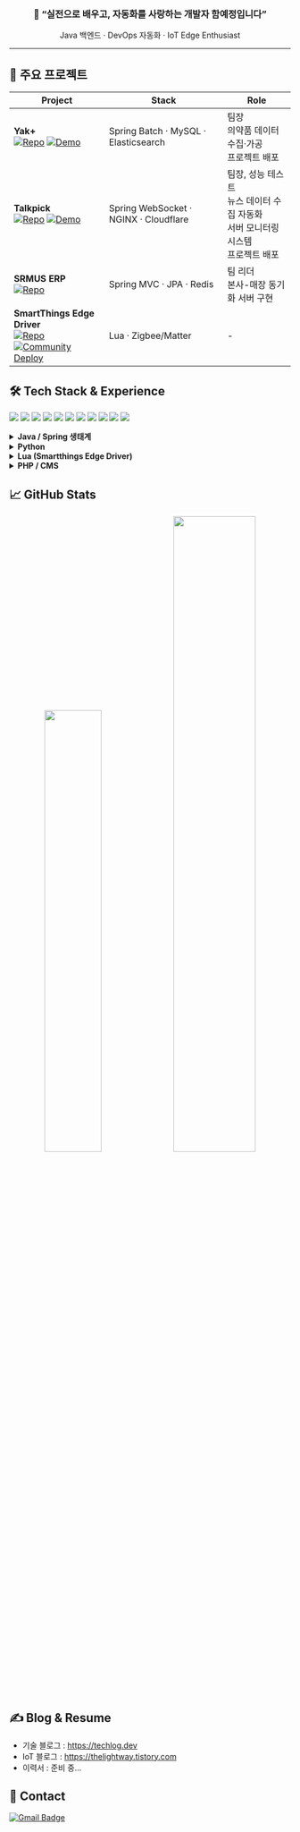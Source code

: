 <h3 align="center">🙌 “실전으로 배우고, 자동화를 사랑하는 개발자 함예정입니다”</h3>
<p align="center">Java 백엔드 · DevOps 자동화 · IoT Edge Enthusiast</p>

---

## 🔭 주요 프로젝트
| Project | Stack | Role |
|---------|-------|------|
| **Yak+**<br/>[![Repo](https://img.shields.io/badge/Repo-181717?style=for-the-badge&logo=github&logoColor=white)](https://github.com/YJ-circle/yakplus-batch) [![Demo](https://img.shields.io/badge/Demo-007ACC?style=for-the-badge&logo=linktree&logoColor=white)](https://yakplus.techlog.dev) | Spring Batch · MySQL · Elasticsearch | 팀장<br/>의약품 데이터 수집·가공 <br/> 프로젝트 배포 |
| **Talkpick**<br/>[![Repo](https://img.shields.io/badge/Repo-181717?style=for-the-badge&logo=github&logoColor=white)](https://github.com/YJ-circle/talkpick-backend) [![Demo](https://img.shields.io/badge/Demo-007ACC?style=for-the-badge&logo=linktree&logoColor=white)](https://talkpick.techlog.dev) | Spring WebSocket · NGINX · Cloudflare | 팀장, 성능 테스트 <br/> 뉴스 데이터 수집 자동화 <br /> 서버 모니터링 시스템 <br /> 프로젝트 배포 |
| **SRMUS ERP**<br/>[![Repo](https://img.shields.io/badge/Repo-181717?style=for-the-badge&logo=github&logoColor=white)](https://github.com/YJ-circle/SRMUS_Project) | Spring MVC · JPA · Redis | 팀 리더<br/>본사-매장 동기화 서버 구현 |
| **SmartThings Edge Driver**<br/>[![Repo](https://img.shields.io/badge/Repo-181717?style=for-the-badge&logo=github&logoColor=white)](https://github.com/YJ-circle/SmartThings)[![Community Deploy](https://img.shields.io/badge/Community%20Deploy-4CAF50?style=for-the-badge&logo=smartthings&logoColor=white)](https://cafe.naver.com/f-e/cafes/29087792/menus/129?viewType=L&ta=WRITER&q=%EC%83%88%EB%A6%BC%EC%9D%B4&page=1)| Lua · Zigbee/Matter | - |

## 🛠️ Tech Stack & Experience
<p>
  <img src="https://img.shields.io/badge/Java-ED8B00?style=flat&logo=openjdk&logoColor=white"/>
  <img src="https://img.shields.io/badge/Spring-6DB33F?style=flat&logo=spring&logoColor=white"/>
  <img src="https://img.shields.io/badge/Spring&nbsp;Batch-6DB33F?style=flat"/>
  <img src="https://img.shields.io/badge/Spring&nbsp;Data&nbsp;JPA-6DB33F?style=flat"/>
  <img src="https://img.shields.io/badge/MyBatis-005B9A?style=flat"/>
  <img src="https://img.shields.io/badge/Python-3776AB?style=flat&logo=python&logoColor=white"/>
  <img src="https://img.shields.io/badge/Lua-000080?style=flat&logo=lua&logoColor=white"/>
  <img src="https://img.shields.io/badge/PHP-777BB4?style=flat&logo=php&logoColor=white"/>
  <img src="https://img.shields.io/badge/Docker-2496ED?style=flat&logo=docker&logoColor=white"/>
  <img src="https://img.shields.io/badge/MySQL-4479A1?style=flat&logo=mysql&logoColor=white"/>
  <img src="https://img.shields.io/badge/Oracle-F80000?style=flat&logo=oracle&logoColor=white"/>
</p>

<details>
<summary><b>Java&nbsp;/&nbsp;Spring&nbsp;생태계</b></summary>

- **자바 컬렉션 프레임워크** 전반을 이해하고, 상황에 맞는 자료구조를 선택해 사용합니다.  
- 클래스·메서드 단위로 **책임을 분리(OOP)** 하여 구현합니다.  
- 동료 코드 리뷰 경험이 풍부하며, PR 기반 협업 흐름을 숙지했습니다.  
- **Spring Framework** 전반(Bean 라이프사이클, AOP, 인터셉터, 커스텀 Argument Resolver 등)을 이해하고 적용할 수 있습니다.  
- **Spring Batch** Partitioning + `StepScope`, `JdbcPagingItemReader`/`JdbcBatchItemWriter`로 대용량 데이터 병합을 수행한 경험이 있습니다.  
- **Spring Data JPA** Entity 설계 및 메서드 네이밍 쿼리를 활용해 CRUD/조회 최적화를 구현했습니다.  
- **MyBatis** Mapper interface ↔ XML 매핑, `resultMap`으로 객체 연관관계 매핑, CRUD 프로젝트 경험 보유.
</details>

<details>
<summary><b>Python</b></summary>

- **Beautiful Soup**를 활용한 웹 크롤링 자동화 스크립트 작성 경험.
</details>

<details>
<summary><b>Lua (Smartthings Edge Driver)</b></summary>

- **SmartThings Edge Driver**를 직접 개발하여 호환 안되던 Zigbee 장치를 사용할 수 있도록 개선
- 배포 후 **100 가구 이상**의 스마트홈에서 실사용 중.
- zigbee edge driver 검색기 제작: https://thelightway.tistory.com/13
- 갤럭시 홈 미니 음악 재생 코드 개선 (DLNA 전송)
</details>

<details>
<summary><b>PHP / CMS</b></summary>

- **그누보드 등 CMS**로 빠른 웹사이트 구축 경험.  
- 대학교 **50주년 행사 자료집**을 CMS 기반 웹페이지로 배포.  
- 타인이 작성한 PHP 코드를 분석·수정하여 커스터마이징한 경험.
</details>

## 📈 GitHub Stats
<p align="center">
  <img src="https://github-readme-stats.vercel.app/api?username=YJ-circle&show_icons=true&theme=default" width="45%"/>
  <img src="https://github-readme-activity-graph.vercel.app/graph?username=YJ-circle&theme=github-light" width="54%"/>
</p>

## ✍️ Blog & Resume
* 기술 블로그 : <https://techlog.dev>
* IoT 블로그 : <https://thelightway.tistory.com>
* 이력서 : 준비 중...

## 💬 Contact
[![Gmail Badge](https://img.shields.io/badge/thelightway@daum.net-red?style=flat-square&logo=gmail&logoColor=white)](https://formsubmit.co/el/varudo)
